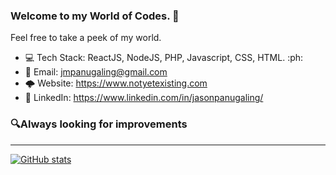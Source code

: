 ### Welcome to my World of Codes. 👋

Feel free to take a peek of my world.

- 💻 Tech Stack: ReactJS, NodeJS, PHP, Javascript, CSS, HTML. :ph:
- 📧 Email: jmpanugaling@gmail.com
- 🌩️ Website: https://www.notyetexisting.com
- 💼 LinkedIn: https://www.linkedin.com/in/jasonpanugaling/

### 🔍Always looking for improvements

---
[![GitHub stats](https://github-readme-stats.vercel.app/api?username=dashawk&show_icons=true&theme=onedark)](https://github.com/anuraghazra/github-readme-stats)

<!--
**dashawk/dashawk** is a ✨ _special_ ✨ repository because its `README.md` (this file) appears on your GitHub profile.

Here are some ideas to get you started:

- 🔭 I’m currently working on ...
- 🌱 I’m currently learning ...
- 👯 I’m looking to collaborate on ...
- 🤔 I’m looking for help with ...
- 💬 Ask me about ...
- 📫 How to reach me: ...
- 😄 Pronouns: ...
- ⚡ Fun fact: ...
-->
